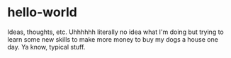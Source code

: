 # hello-world
Ideas, thoughts, etc.
Uhhhhhh literally no idea what I'm doing but trying to learn some new skills to make more money to buy my dogs a house one day. Ya know, typical stuff.
